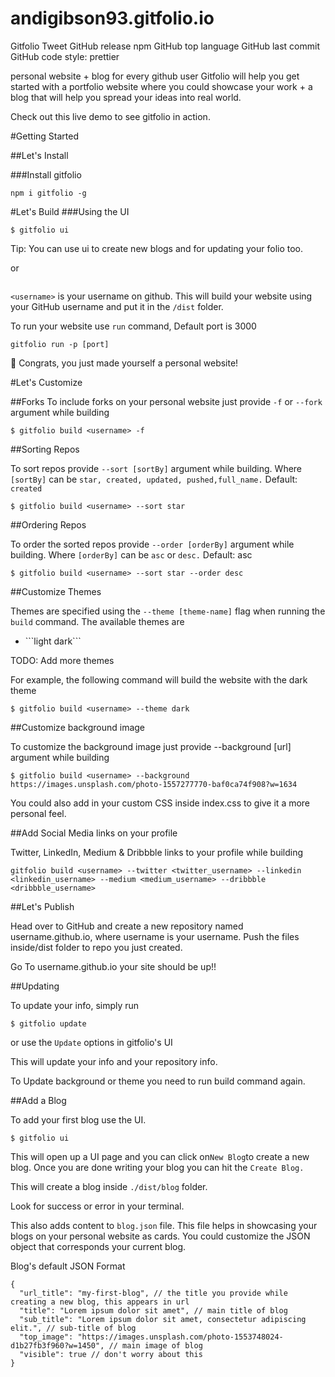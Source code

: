 # andigibson93.gitfolio.io

Gitfolio
Tweet GitHub release npm GitHub top language GitHub last commit GitHub code style: prettier

personal website + blog for every github user
Gitfolio will help you get started with a portfolio website where you could showcase your work + a blog that will help you spread your ideas into real world.

Check out this live demo to see gitfolio in action.

#Getting Started

##Let's Install

###Install gitfolio
```
npm i gitfolio -g
```

#Let's Build
###Using the UI

```
$ gitfolio ui
```

<Edit>
Tip: You can use ui to create new blogs and for updating your folio too.

or

```gitfolio build <username>
```

```<username>``` is your username on github. This will build your website using your GitHub username and put it in the ```/dist``` folder.

To run your website use ```run``` command, Default port is 3000

```
gitfolio run -p [port]
```

🎉 Congrats, you just made yourself a personal website!

#Let's Customize

##Forks
To include forks on your personal website just provide ```-f``` or ```--fork``` argument while building

```
$ gitfolio build <username> -f
```

##Sorting Repos

To sort repos provide ```--sort [sortBy]``` argument while building. Where ```[sortBy]``` can be ```star, created, updated, pushed,full_name.``` Default: ```created```

```
$ gitfolio build <username> --sort star
```

##Ordering Repos

To order the sorted repos provide ```--order [orderBy]``` argument while building. Where ```[orderBy]``` can be ```asc``` or ```desc.``` Default: asc

```
$ gitfolio build <username> --sort star --order desc
```

##Customize Themes

Themes are specified using the ```--theme [theme-name]``` flag when running the ```build``` command. The available themes are

<ul>
  <li>
```light
dark```
  </li></ul>

TODO: Add more themes

For example, the following command will build the website with the dark theme

```
$ gitfolio build <username> --theme dark
```

##Customize background image

To customize the background image just provide --background [url] argument while building

```
$ gitfolio build <username> --background https://images.unsplash.com/photo-1557277770-baf0ca74f908?w=1634
```

You could also add in your custom CSS inside index.css to give it a more personal feel.

##Add Social Media links on your profile

Twitter, LinkedIn, Medium & Dribbble links to your profile while building

```
gitfolio build <username> --twitter <twitter_username> --linkedin <linkedin_username> --medium <medium_username> --dribbble <dribbble_username>

```

##Let's Publish

Head over to GitHub and create a new repository named username.github.io, where username is your username. Push the files inside/dist folder to repo you just created.

Go To username.github.io your site should be up!!

##Updating

To update your info, simply run

```
$ gitfolio update
```

or use the ```Update``` options in gitfolio's UI

This will update your info and your repository info.

To Update background or theme you need to run build command again.

##Add a Blog

To add your first blog use the UI.

```
$ gitfolio ui
```

This will open up a UI page and you can click on``` New Blog ```to create a new blog. Once you are done writing your blog you can hit the ```Create Blog.```

This will create a blog inside ```./dist/blog``` folder.

Look for success or error in your terminal.

This also adds content to ```blog.json``` file. This file helps in showcasing your blogs on your personal website as cards. You could customize the JSON object that corresponds your current blog.

Blog's default JSON Format

```
{
  "url_title": "my-first-blog", // the title you provide while creating a new blog, this appears in url
  "title": "Lorem ipsum dolor sit amet", // main title of blog
  "sub_title": "Lorem ipsum dolor sit amet, consectetur adipiscing elit.", // sub-title of blog
  "top_image": "https://images.unsplash.com/photo-1553748024-d1b27fb3f960?w=1450", // main image of blog
  "visible": true // don't worry about this
}
```
